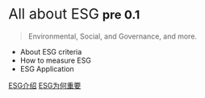 # <span style="font-weight:404;">All about ESG</span> <small>pre 0.1</small>

>  Environmental, Social, and Governance, and more.

- About ESG criteria
- How to measure ESG
- ESG Application 

[ESG介绍](/about/ESG)
[ESG为何重要](why-esg-matters)

